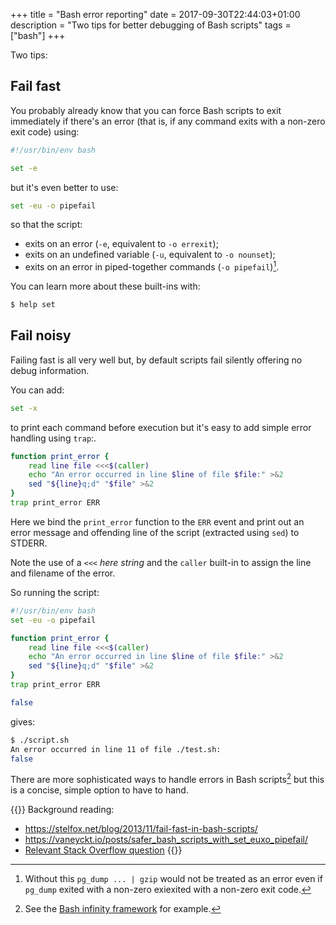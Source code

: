 +++
title = "Bash error reporting"
date = 2017-09-30T22:44:03+01:00
description = "Two tips for better debugging of Bash scripts"
tags = ["bash"]
+++

Two tips:

## Fail fast

You probably already know that you can force Bash scripts to exit immediately if
there's an error (that is, if any command exits with a non-zero exit code) using:

```bash
#!/usr/bin/env bash

set -e
```

but it's even better to use:

```bash
set -eu -o pipefail
```

so that the script:

- exits on an error (`-e`, equivalent to `-o errexit`);
- exits on an undefined variable (`-u`, equivalent to `-o nounset`);
- exits on an error in piped-together commands (`-o pipefail`)[^pgdump].

You can learn more about these built-ins with:

```bash
$ help set
```

## Fail noisy

Failing fast is all very well but, by default scripts fail silently offering
no debug information.

You can add:

```bash
set -x
```

to print each command before execution but it's easy to add simple error
handling using `trap`:.

```bash
function print_error {
    read line file <<<$(caller)
    echo "An error occurred in line $line of file $file:" >&2
    sed "${line}q;d" "$file" >&2
}
trap print_error ERR
```

Here we bind the `print_error` function to the `ERR` event and print out an
error message and offending line of the script (extracted using `sed`) to
STDERR.

Note the use of a `<<<` _here string_ and the `caller` built-in to
assign the line and filename of the error.

So running the script:

```bash
#!/usr/bin/env bash
set -eu -o pipefail

function print_error {
    read line file <<<$(caller)
    echo "An error occurred in line $line of file $file:" >&2
    sed "${line}q;d" "$file" >&2
}
trap print_error ERR

false
```

gives:

```bash
$ ./script.sh
An error occurred in line 11 of file ./test.sh:
false
```

There are more sophisticated ways to handle errors in Bash scripts[^othertools] but
this is a concise, simple option to have to hand.


[^pgdump]: Without this `pg_dump ... | gzip` would not be treated as an error even if `pg_dump` exited with a non-zero exiexited with a non-zero exit code.
[^othertools]: See the [Bash infinity framework](https://invent.life/project/bash-infinity-framework) for example.

{{<comment >}}
Background reading:
- https://stelfox.net/blog/2013/11/fail-fast-in-bash-scripts/
- https://vaneyckt.io/posts/safer_bash_scripts_with_set_euxo_pipefail/
- [Relevant Stack Overflow question](https://stackoverflow.com/questions/64786/error-handling-in-bash)
{{</comment>}}





